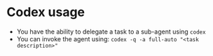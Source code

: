 # Codex usage
- You have the ability to delegate a task to a sub-agent using `codex`
- You can invoke the agent using: `codex -q -a full-auto "<task description>"`
